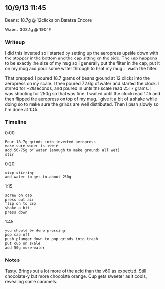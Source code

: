 ## 10/9/13 11:45 ##

Beans: 18.7g @ 12clicks on Baratza Encore

Water: 302.1g @ 190°F

### Writeup ###

I did this inverted so I started by setting up the aeropress upside down with
the stopper in the bottom and the cap sitting on the side.  The cap happens to
be exactly the size of my mug so I generally put the filter in the cap, put it
on my mug and pour some water through to heat my mug + wash the filter.

That prepped, I poured 18.7 grams of beans ground at 12 clicks into the
aeropress on my scale. I then poured 72.6g of water and started the clock.
I stirred for ~20seconds, and poured in until the scale read 251.7 grams. I was
shooting for 250g so that was fine. I waited until the clock read 1:15 and then
flipped the aeropress on top of my mug. I give it a bit of a shake while doing
so to make sure the grinds are well distributed. Then I push slowly so I'm done
at 1:45.

### Timeline ###

0:00 

    Pour 18.7g grinds into inverted aeropress
    Make sure water is 190°F
    add 50-75g of water (enough to make grounds all wet)
    stir

0:20 

    stop stirring
    add water to get to about 250g

1:15

    screw on cap
    press out air
    flip on to cup
    shake a bit
    press down

1:45

    you should be done pressing.
    pop cap off
    push plunger down to pop grinds into trash
    put cup on scale
    add 50g more water

### Notes ###

Tasty. Brings out a lot more of the acid than the v60 as expected. Still
chocolate-y but more chocolate orange. Cup gets sweeter as it cools, revealing
some caramels.


